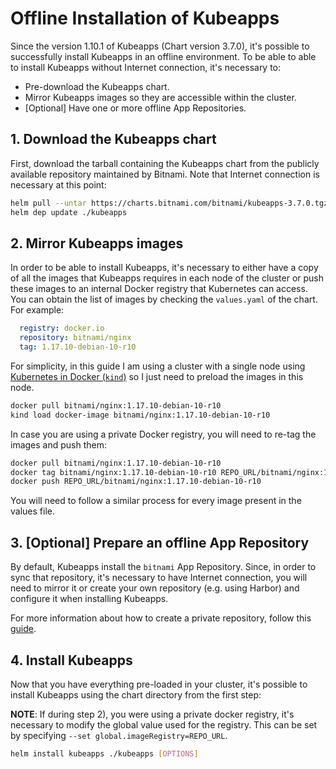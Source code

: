 # Offline Installation of Kubeapps

Since the version 1.10.1 of Kubeapps (Chart version 3.7.0), it's possible to successfully install Kubeapps in an offline environment. To be able to able to install Kubeapps without Internet connection, it's necessary to:

 - Pre-download the Kubeapps chart.
 - Mirror Kubeapps images so they are accessible within the cluster.
 - [Optional] Have one or more offline App Repositories.

## 1. Download the Kubeapps chart

First, download the tarball containing the Kubeapps chart from the publicly available repository maintained by Bitnami. Note that Internet connection is necessary at this point:

```bash
helm pull --untar https://charts.bitnami.com/bitnami/kubeapps-3.7.0.tgz
helm dep update ./kubeapps
```

## 2. Mirror Kubeapps images

In order to be able to install Kubeapps, it's necessary to either have a copy of all the images that Kubeapps requires in each node of the cluster or push these images to an internal Docker registry that Kubernetes can access. You can obtain the list of images by checking the `values.yaml` of the chart. For example:

```yaml
  registry: docker.io
  repository: bitnami/nginx
  tag: 1.17.10-debian-10-r10
```

For simplicity, in this guide I am using a cluster with a single node using [Kubernetes in Docker (`kind`)](https://github.com/kubernetes-sigs/kind) so I just need to preload the images in this node.

```bash
docker pull bitnami/nginx:1.17.10-debian-10-r10
kind load docker-image bitnami/nginx:1.17.10-debian-10-r10
```

In case you are using a private Docker registry, you will need to re-tag the images and push them:

```bash
docker pull bitnami/nginx:1.17.10-debian-10-r10
docker tag bitnami/nginx:1.17.10-debian-10-r10 REPO_URL/bitnami/nginx:1.17.10-debian-10-r10
docker push REPO_URL/bitnami/nginx:1.17.10-debian-10-r10
```

You will need to follow a similar process for every image present in the values file.

## 3. [Optional] Prepare an offline App Repository

By default, Kubeapps install the `bitnami` App Repository. Since, in order to sync that repository, it's necessary to have Internet connection, you will need to mirror it or create your own repository (e.g. using Harbor) and configure it when installing Kubeapps.

For more information about how to create a private repository, follow this [guide](./private-app-repository.md).

## 4. Install Kubeapps

Now that you have everything pre-loaded in your cluster, it's possible to install Kubeapps using the chart directory from the first step:

**NOTE**: If during step 2), you were using a private docker registry, it's necessary to modify the global value used for the registry. This can be set by specifying `--set global.imageRegistry=REPO_URL`.

```bash
helm install kubeapps ./kubeapps [OPTIONS]
```
